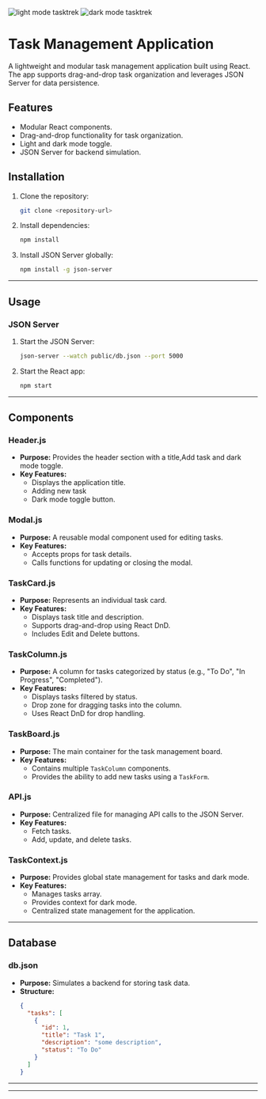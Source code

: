 ![light mode tasktrek](https://github.com/user-attachments/assets/0aa5751d-727f-4713-a6d8-3379d3ee214c)
![dark mode tasktrek](https://github.com/user-attachments/assets/3570de88-a235-4f62-a11d-9f6f938331a6)
# Task Management Application

A lightweight and modular task management application built using React. The app supports drag-and-drop task organization and leverages JSON Server for data persistence.


## Features

- Modular React components.
- Drag-and-drop functionality for task organization.
- Light and dark mode toggle.
- JSON Server for backend simulation.

## Installation

1. Clone the repository:
   ```bash
   git clone <repository-url>
   ```

2. Install dependencies:
   ```bash
   npm install
   ```

3. Install JSON Server globally:
   ```bash
   npm install -g json-server
   ```

---

## Usage

### JSON Server
1. Start the JSON Server:
   ```bash
   json-server --watch public/db.json --port 5000
   ```
2. Start the React app:
   ```bash
   npm start
   ```

---

## Components

### Header.js
- **Purpose:** Provides the header section with a title,Add task and dark mode toggle.
- **Key Features:**
  - Displays the application title.
  - Adding new task
  - Dark mode toggle button.

### Modal.js
- **Purpose:** A reusable modal component used for editing tasks.
- **Key Features:**
  - Accepts props for task details.
  - Calls functions for updating or closing the modal.

### TaskCard.js
- **Purpose:** Represents an individual task card.
- **Key Features:**
  - Displays task title and description.
  - Supports drag-and-drop using React DnD.
  - Includes Edit and Delete buttons.

### TaskColumn.js
- **Purpose:** A column for tasks categorized by status (e.g., "To Do", "In Progress", "Completed").
- **Key Features:**
  - Displays tasks filtered by status.
  - Drop zone for dragging tasks into the column.
  - Uses React DnD for drop handling.

### TaskBoard.js
- **Purpose:** The main container for the task management board.
- **Key Features:**
  - Contains multiple `TaskColumn` components.
  - Provides the ability to add new tasks using a `TaskForm`.

### API.js
- **Purpose:** Centralized file for managing API calls to the JSON Server.
- **Key Features:**
  - Fetch tasks.
  - Add, update, and delete tasks.

### TaskContext.js
- **Purpose:** Provides global state management for tasks and dark mode.
- **Key Features:**
  - Manages tasks array.
  - Provides context for dark mode.
  - Centralized state management for the application.

---

## Database

### db.json
- **Purpose:** Simulates a backend for storing task data.
- **Structure:**
  ```json
  {
    "tasks": [
      {
        "id": 1,
        "title": "Task 1",
        "description": "some description",
        "status": "To Do"
      }
    ]
  }
  ```

---


---

